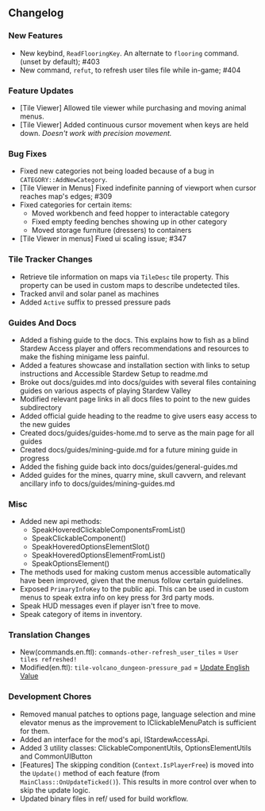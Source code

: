 ## Changelog

### New Features

- New keybind, `ReadFlooringKey`. An alternate to `flooring` command. (unset by default); #403
- New command, `refut`, to refresh user tiles file while in-game; #404

### Feature Updates

- [Tile Viewer] Allowed tile viewer while purchasing and moving animal menus.
- [Tile Viewer] Added continuous cursor movement when keys are held down. *Doesn't work with precision movement.*

### Bug Fixes

- Fixed new categories not being loaded because of a bug in  `CATEGORY::AddNewCategory`.
- [Tile Viewer in Menus] Fixed indefinite panning of viewport when cursor reaches map's edges; #309
- Fixed categories for certain items:
    - Moved workbench and feed hopper to interactable category
    - Fixed empty feeding benches showing up in other category
    - Moved storage furniture (dressers) to containers
- [Tile Viewer in menus] Fixed ui scaling issue; #347

### Tile Tracker Changes

- Retrieve tile information on maps via `TileDesc` tile property. This property can be used in custom maps to describe undetected tiles.
- Tracked anvil and solar panel as machines
- Added `Active` suffix to pressed pressure pads

### Guides And Docs

- Added a fishing guide to the docs. This explains how to fish as a blind Stardew Access player and offers recommendations and resources to make the fishing minigame less painful.
- Added a features showcase and installation section with links to setup instructions and Accessible Stardew Setup to readme.md
- Broke out docs/guides.md into docs/guides with several files containing guides on various aspects of playing Stardew Valley
- Modified relevant page links in all docs files to point to the new guides subdirectory
- Added official guide heading to the readme to give users easy access to the new guides
- Created docs/guides/guides-home.md to serve as the main page for all guides
- Created docs/guides/mining-guide.md for a future mining guide in progress
- Added the fishing guide back into docs/guides/general-guides.md
- Added guides for the mines, quarry mine, skull cavvern, and relevant ancillary info to docs/guides/mining-guides.md

### Misc

- Added new api methods:
    - SpeakHoveredClickableComponentsFromList()
    - SpeakClickableComponent()
    - SpeakHoveredOptionsElementSlot()
    - SpeakHoveredOptionsElementFromList()
    - SpeakOptionsElement()
- The methods used for making custom menus accessible automatically have been improved, given that the menus follow certain guidelines.
- Exposed `PrimaryInfoKey` to the public api. This can be used in custom menus to speak extra info on key press for 3rd party mods.
- Speak HUD messages even if player isn't free to move.
- Speak category of items in inventory.

### Translation Changes

- New(commands.en.ftl): `commands-other-refresh_user_tiles` = `User tiles refreshed!`
- Modified(en.ftl): `tile-volcano_dungeon-pressure_pad` = [Update English Value](https://github.com/khanshoaib3/stardew-access/blob/2fca1477b37a2671fce4b707c906d9c5b4313ac2/stardew-access/i18n/en.ftl#L246-L249)

### Development Chores

- Removed manual patches to options page, language selection and mine elevator menus as the improvement to IClickableMenuPatch is sufficient for them.
- Added an interface for the mod's api, IStardewAccessApi.
- Added 3 utility classes: ClickableComponentUtils, OptionsElementUtils and CommonUIButton
- [Features] The skipping condition (`Context.IsPlayerFree`) is moved into the `Update()` method of each feature (from `MainClass::OnUpdateTicked()`). This results in more control over when to skip the update logic.
- Updated binary files in ref/ used for build workflow.

